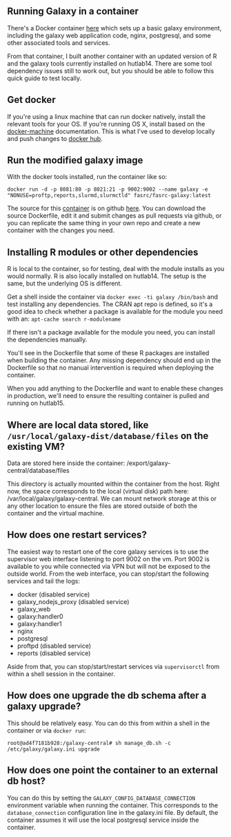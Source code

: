 Running Galaxy in a container
-----------------------------

There's a Docker container [here](https://hub.docker.com/r/bgruening/galaxy-stable) which sets up a basic galaxy environment, including the galaxy web application code, nginx, postgresql, and some other associated tools and services.

From that container, I built another container with an updated version of R and the galaxy tools currently installed on hutlab14. There are some tool dependency issues still to work out, but you should be able to follow this quick guide to test locally.

Get docker
----------

If you're using a linux machine that can run docker natively, install the relevant tools for your OS. If you're running OS X, install based on the [docker-machine](https://docs.docker.com/machine/) documentation. This is what I've used to develop locally and push changes to [docker hub](https://hub.docker.com).


Run the modified galaxy image
-----------------------------

With the docker tools installed, run the container like so:

`docker run -d -p 8081:80 -p 8021:21 -p 9002:9002 --name galaxy -e "NONUSE=proftp,reports,slurmd,slurmctld" fasrc/fasrc-galaxy:latest`

The source for this [container](https://hub.docker.com/r/fasrc/fasrc-galaxy) is on github [here](https://github.com/fasrc/fasrc-galaxy). You can download the source Dockerfile, edit it and submit changes as pull requests via github, or you can replicate the same thing in your own repo and create a new container with the changes you need.

Installing R modules or other dependencies
------------------------------------------

R is local to the container, so for testing, deal with the module installs as you would normally. R is also locally installed on hutlab14. The setup is the same, but the underlying OS is different.

Get a shell inside the container via `docker exec -ti galaxy /bin/bash` and test installing any dependencies. The CRAN apt repo is defined, so it's a good idea to check whether a package is available for the module you need with an: `apt-cache search r-modulename`

If there isn't a package available for the module you need, you can install the dependencies manually.

You'll see in the Dockerfile that some of these R packages are installed when building the container. Any missing dependency should end up in the Dockerfile so that no manual intervention is required when deploying the container.

When you add anything to the Dockerfile and want to enable these changes in production, we'll need to ensure the resulting container is pulled and running on hutlab15.

Where are local data stored, like `/usr/local/galaxy-dist/database/files` on the existing VM?
---------------------------------------------------------------------------------------------

Data are stored here inside the container: /export/galaxy-central/database/files

This directory is actually mounted within the container from the host. Right now, the space corresponds to the local (virtual disk) path here: /var/local/galaxy/galaxy-central. We can mount network storage at this or any other location to ensure the files are stored outside of both the container and the virtual machine.

How does one restart services?
------------------------------

The easiest way to restart one of the core galaxy services is to use the supervisor web interface listening to port 9002 on the vm. Port 9002 is available to you while connected via VPN but will not be exposed to the outside world. From the web interface, you can stop/start the following services and tail the logs:

  - docker (disabled service)
  - galaxy_nodejs_proxy (disabled service)
  - galaxy_web
  - galaxy:handler0
  - galaxy:handler1
  - nginx
  - postgresql
  - proftpd (disabled service)
  - reports (disabled service)

Aside from that, you can stop/start/restart services via `supervisorctl` from within a shell session in the container.


How does one upgrade the db schema after a galaxy upgrade?
----------------------------------------------------------

This should be relatively easy. You can do this from within a shell in the container or via `docker run`:

  `root@ad4f7181b928:/galaxy-central# sh manage_db.sh -c /etc/galaxy/galaxy.ini upgrade`


How does one point the container to an external db host?
--------------------------------------------------------

You can do this by setting the `GALAXY_CONFIG_DATABASE_CONNECTION` environment variable when running the container. This corresponds to the `database_connection` configuration line in the galaxy.ini file. By default, the container assumes it will use the local postgresql service inside the container.
